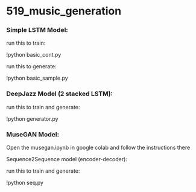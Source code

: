 # 519_music_generation


### Simple LSTM Model:

run this to train: 

!python basic_cont.py

run this to generate: 

!python basic_sample.py


### DeepJazz Model (2 stacked LSTM):

run this to train and generate: 

!python generator.py


### MuseGAN Model:

Open the musegan.ipynb in google colab and follow the instructions there

Sequence2Sequence model (encoder-decoder):

run this to train and generate: 

!python seq.py

